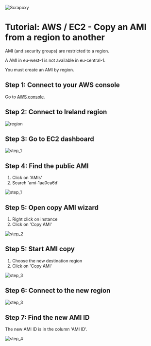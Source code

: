 ![Scrapoxy](https://raw.githubusercontent.com/fabienvauchelles/scrapoxy/master/docs/logo.png)


# Tutorial: AWS / EC2 - Copy an AMI from a region to another

AMI (and security groups) are restricted to a region. 

A AMI in eu-west-1 is not available in eu-central-1.

You must create an AMI by region.


## Step 1: Connect to your AWS console

Go to [AWS console](https://console.aws.amazon.com).


## Step 2: Connect to Ireland region

![region](https://raw.githubusercontent.com/fabienvauchelles/scrapoxy/master/docs/standard/providers/awsec2/change_region.jpg)


## Step 3: Go to EC2 dashboard
 
![step_1](https://raw.githubusercontent.com/fabienvauchelles/scrapoxy/master/docs/standard/providers/awsec2/create_security_group/step_1.jpg)


## Step 4: Find the public AMI
 
1. Click on 'AMIs'
2. Search 'ami-1aa0ea6d'

![step_1](https://raw.githubusercontent.com/fabienvauchelles/scrapoxy/master/docs/standard/providers/awsec2/copy_ami_to_region/step_1.jpg)


## Step 5: Open copy AMI wizard

1. Right click on instance
2. Click on 'Copy AMI'

![step_2](https://raw.githubusercontent.com/fabienvauchelles/scrapoxy/master/docs/standard/providers/awsec2/copy_ami_to_region/step_2.jpg)


## Step 5: Start AMI copy

1. Choose the new destination region
2. Click on 'Copy AMI'

![step_3](https://raw.githubusercontent.com/fabienvauchelles/scrapoxy/master/docs/standard/providers/awsec2/copy_ami_to_region/step_3.jpg)


## Step 6: Connect to the new region

![step_3](https://raw.githubusercontent.com/fabienvauchelles/scrapoxy/master/docs/standard/providers/awsec2/copy_ami_to_region/step_4.jpg)


## Step 7: Find the new AMI ID
 
The new AMI ID is in the column 'AMI ID'.

![step_4](https://raw.githubusercontent.com/fabienvauchelles/scrapoxy/master/docs/standard/providers/awsec2/copy_ami_to_region/step_5.jpg)
